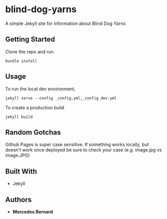# blind-dog-yarns

A simple Jekyll site for information about Blind Dog Yarns

## Getting Started

Clone the repo and run 
```
bundle install
```

## Usage

To run the local dev environment, 
```
jekyll serve --config _config.yml,_config_dev.yml
```

To create a production build
```
jekyll build
```

## Random Gotchas

Github Pages is super case sensitive. If something works locally, but doesn't work once deployed be sure to check your case (e.g. image.jpg vs image.JPG)

## Built With

* Jekyll

## Authors

* **Mercedes Bernard** 
